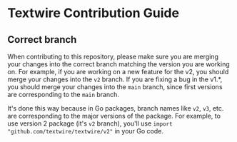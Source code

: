 # Textwire Contribution Guide

## Correct branch
When contributing to this repository, please make sure you are merging your changes into the correct branch matching the version you are working on. For example, if you are working on a new feature for the v2, you should merge your changes into the `v2` branch. If you are fixing a bug in the v1.*, you should merge your changes into the `main` branch, since first versions are corresponding to the `main` branch.

It's done this way because in Go packages, branch names like `v2`, `v3`, etc. are corresponding to the major versions of the package. For example, to use version 2 package (it's `v2` branch), you'll use `import "github.com/textwire/textwire/v2"` in your Go code.